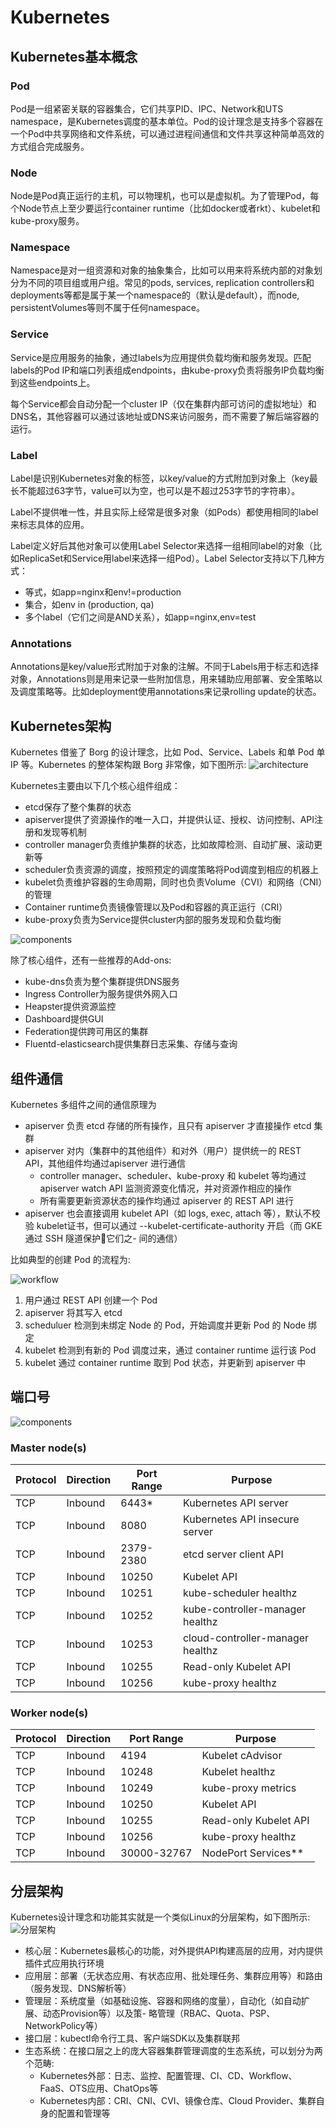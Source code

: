 # Kubernetes

## Kubernetes基本概念

### Pod

Pod是一组紧密关联的容器集合，它们共享PID、IPC、Network和UTS namespace，是Kubernetes调度的基本单位。Pod的设计理念是支持多个容器在一个Pod中共享网络和文件系统，可以通过进程间通信和文件共享这种简单高效的方式组合完成服务。

### Node

Node是Pod真正运行的主机，可以物理机，也可以是虚拟机。为了管理Pod，每个Node节点上至少要运行container runtime（比如docker或者rkt）、kubelet和kube-proxy服务。

### Namespace

Namespace是对一组资源和对象的抽象集合，比如可以用来将系统内部的对象划分为不同的项目组或用户组。常见的pods, services, replication controllers和deployments等都是属于某一个namespace的（默认是default），而node, persistentVolumes等则不属于任何namespace。

### Service

Service是应用服务的抽象，通过labels为应用提供负载均衡和服务发现。匹配labels的Pod IP和端口列表组成endpoints，由kube-proxy负责将服务IP负载均衡到这些endpoints上。

每个Service都会自动分配一个cluster IP（仅在集群内部可访问的虚拟地址）和DNS名，其他容器可以通过该地址或DNS来访问服务，而不需要了解后端容器的运行。

### Label

Label是识别Kubernetes对象的标签，以key/value的方式附加到对象上（key最长不能超过63字节，value可以为空，也可以是不超过253字节的字符串）。

Label不提供唯一性，并且实际上经常是很多对象（如Pods）都使用相同的label来标志具体的应用。

Label定义好后其他对象可以使用Label Selector来选择一组相同label的对象（比如ReplicaSet和Service用label来选择一组Pod）。Label Selector支持以下几种方式：

- 等式，如app=nginx和env!=production
- 集合，如env in (production, qa)
- 多个label（它们之间是AND关系），如app=nginx,env=test

### Annotations

Annotations是key/value形式附加于对象的注解。不同于Labels用于标志和选择对象，Annotations则是用来记录一些附加信息，用来辅助应用部署、安全策略以及调度策略等。比如deployment使用annotations来记录rolling update的状态。

## Kubernetes架构

Kubernetes 借鉴了 Borg 的设计理念，比如 Pod、Service、Labels 和单 Pod 单 IP 等。Kubernetes 的整体架构跟 Borg 非常像，如下图所示:
![architecture](https://kubernetes.feisky.xyz/zh/architecture/images/architecture.png)

Kubernetes主要由以下几个核心组件组成：

- etcd保存了整个集群的状态
- apiserver提供了资源操作的唯一入口，并提供认证、授权、访问控制、API注册和发现等机制
- controller manager负责维护集群的状态，比如故障检测、自动扩展、滚动更新等
- scheduler负责资源的调度，按照预定的调度策略将Pod调度到相应的机器上
- kubelet负责维护容器的生命周期，同时也负责Volume（CVI）和网络（CNI）的管理
- Container runtime负责镜像管理以及Pod和容器的真正运行（CRI）
- kube-proxy负责为Service提供cluster内部的服务发现和负载均衡

![components](https://kubernetes.feisky.xyz/zh/components/images/components.png)

除了核心组件，还有一些推荐的Add-ons:

- kube-dns负责为整个集群提供DNS服务
- Ingress Controller为服务提供外网入口
- Heapster提供资源监控
- Dashboard提供GUI
- Federation提供跨可用区的集群
- Fluentd-elasticsearch提供集群日志采集、存储与查询

## 组件通信

Kubernetes 多组件之间的通信原理为

- apiserver 负责 etcd 存储的所有操作，且只有 apiserver 才直接操作 etcd 集群
- apiserver 对内（集群中的其他组件）和对外（用户）提供统一的 REST API，其他组件均通过apiserver 进行通信
  - controller manager、scheduler、kube-proxy 和 kubelet 等均通过 apiserver watch API 监测资源变化情况，并对资源作相应的操作
  - 所有需要更新资源状态的操作均通过 apiserver 的 REST API 进行
- apiserver 也会直接调用 kubelet API（如 logs, exec, attach 等），默认不校验 kubelet证书，但可以通过 --kubelet-certificate-authority 开启（而 GKE 通过 SSH 隧道保护它们之- 间的通信）

比如典型的创建 Pod 的流程为:

![workflow](https://kubernetes.feisky.xyz/zh/components/images/workflow.png)

1. 用户通过 REST API 创建一个 Pod
2. apiserver 将其写入 etcd
3. scheduluer 检测到未绑定 Node 的 Pod，开始调度并更新 Pod 的 Node 绑定
4. kubelet 检测到有新的 Pod 调度过来，通过 container runtime 运行该 Pod
5. kubelet 通过 container runtime 取到 Pod 状态，并更新到 apiserver 中

## 端口号

![components](https://kubernetes.feisky.xyz/zh/components/images/ports.png)

### Master node(s)

| Protocol | Direction | Port Range | Purpose                          |
| -------- | --------- | ---------- | -------------------------------- |
| TCP      | Inbound   | 6443*      | Kubernetes API server            |
| TCP      | Inbound   | 8080       | Kubernetes API insecure server   |
| TCP      | Inbound   | 2379-2380  | etcd server client API           |
| TCP      | Inbound   | 10250      | Kubelet API                      |
| TCP      | Inbound   | 10251      | kube-scheduler healthz           |
| TCP      | Inbound   | 10252      | kube-controller-manager healthz  |
| TCP      | Inbound   | 10253      | cloud-controller-manager healthz |
| TCP      | Inbound   | 10255      | Read-only Kubelet API            |
| TCP      | Inbound   | 10256      | kube-proxy healthz               |

### Worker node(s)

| Protocol | Direction | Port Range  | Purpose               |
| -------- | --------- | ----------- | --------------------- |
| TCP      | Inbound   | 4194        | Kubelet cAdvisor      |
| TCP      | Inbound   | 10248       | Kubelet healthz       |
| TCP      | Inbound   | 10249       | kube-proxy metrics    |
| TCP      | Inbound   | 10250       | Kubelet API           |
| TCP      | Inbound   | 10255       | Read-only Kubelet API |
| TCP      | Inbound   | 10256       | kube-proxy healthz    |
| TCP      | Inbound   | 30000-32767 | NodePort Services**   |

## 分层架构

Kubernetes设计理念和功能其实就是一个类似Linux的分层架构，如下图所示:
![分层架构](https://kubernetes.feisky.xyz/zh/architecture/images/14937095836427.jpg)

- 核心层：Kubernetes最核心的功能，对外提供API构建高层的应用，对内提供插件式应用执行环境
- 应用层：部署（无状态应用、有状态应用、批处理任务、集群应用等）和路由（服务发现、DNS解析等）
- 管理层：系统度量（如基础设施、容器和网络的度量），自动化（如自动扩展、动态Provision等）以及策- 略管理（RBAC、Quota、PSP、NetworkPolicy等）
- 接口层：kubectl命令行工具、客户端SDK以及集群联邦
- 生态系统：在接口层之上的庞大容器集群管理调度的生态系统，可以划分为两个范畴:
  - Kubernetes外部：日志、监控、配置管理、CI、CD、Workflow、FaaS、OTS应用、ChatOps等
  - Kubernetes内部：CRI、CNI、CVI、镜像仓库、Cloud Provider、集群自身的配置和管理等